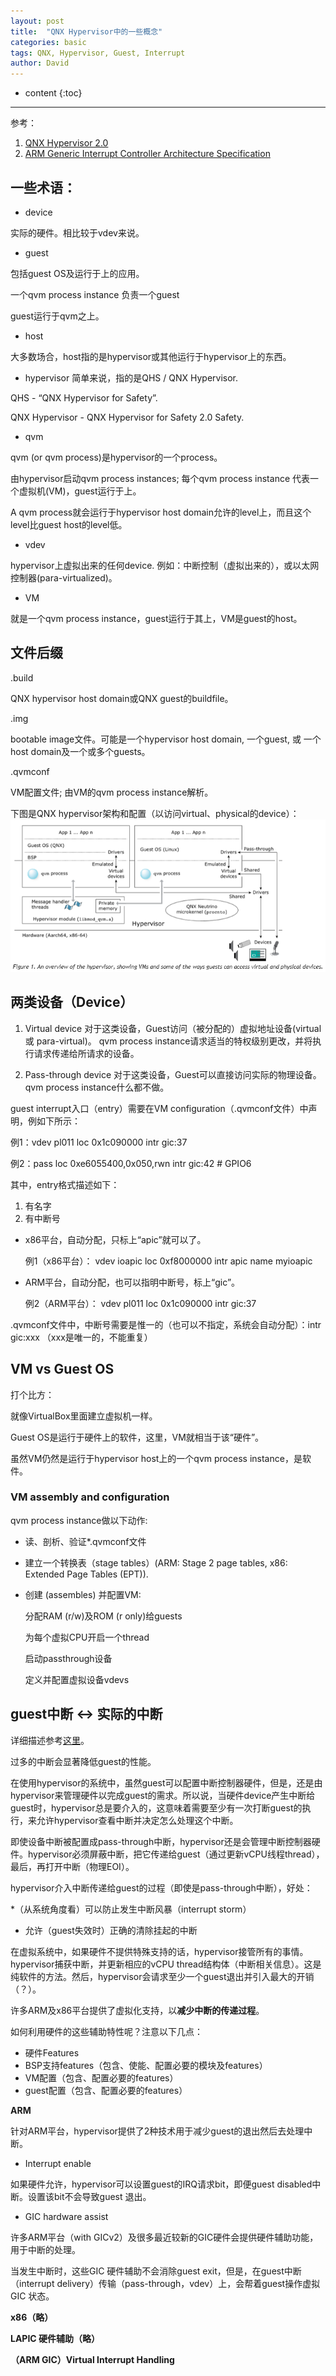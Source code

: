 ```yaml
---
layout: post
title:  "QNX Hypervisor中的一些概念"
categories: basic
tags: QNX, Hypervisor, Guest, Interrupt
author: David
---
```


* content
{:toc}

---
参考：

1. [QNX Hypervisor 2.0](http://www.qnx.com/developers/docs/7.0.0/#com.qnx.doc.hypervisor.nonsafety.user/topic/about.html)
2. [ARM Generic Interrupt Controller Architecture Specification](https://static.docs.arm.com/ihi0069/c/IHI0069C_gic_architecture_specification.pdf)

## 一些术语：

* device

实际的硬件。相比较于vdev来说。

* guest

包括guest OS及运行于上的应用。

一个qvm process instance 负责一个guest

guest运行于qvm之上。

* host

大多数场合，host指的是hypervisor或其他运行于hypervisor上的东西。

* hypervisor
简单来说，指的是QHS / QNX Hypervisor. 

QHS - “QNX Hypervisor for Safety”.

QNX Hypervisor - QNX Hypervisor for Safety 2.0 Safety.

* qvm

qvm (or qvm process)是hypervisor的一个process。

由hypervisor启动qvm process instances; 每个qvm process instance 代表一个虚拟机(VM)，guest运行于上。

A qvm process就会运行于hypervisor host domain允许的level上，而且这个level比guest host的level低。

* vdev

hypervisor上虚拟出来的任何device. 例如：中断控制（虚拟出来的），或以太网控制器(para-virtualized)。

* VM

就是一个qvm process instance，guest运行于其上，VM是guest的host。

## 文件后缀

.build

QNX hypervisor host domain或QNX guest的buildfile。

.img

bootable image文件。可能是一个hypervisor host domain, 一个guest, 或 一个host domain及一个或多个guests。

.qvmconf

VM配置文件; 由VM的qvm process instance解析。


下图是QNX hypervisor架构和配置（以访问virtual、physical的device）：
![QNX hypervisor architecture](https://github.com/titron/titron.github.io/raw/master/img/2020-04-27-Overview_Hypervisor.png)  
  
  
## 两类设备（Device）

1. Virtual device
对于这类设备，Guest访问（被分配的）虚拟地址设备(virtual 或 para-virtual)。
qvm process instance请求适当的特权级别更改，并将执行请求传递给所请求的设备。 

2. Pass-through device
对于这类设备，Guest可以直接访问实际的物理设备。
qvm process instance什么都不做。


guest interrupt入口（entry）需要在VM configuration（.qvmconf文件）中声明，例如下所示：

例1：vdev pl011 loc 0x1c090000 intr gic:37

例2：pass loc 0xe6055400,0x050,rwn intr gic:42 # GPIO6

其中，entry格式描述如下：
1. 有名字
2. 有中断号
- x86平台，自动分配，只标上“apic”就可以了。

  例1（x86平台）：
  vdev ioapic 
  loc 0xf8000000
  intr apic 
  name myioapic
  
- ARM平台，自动分配，也可以指明中断号，标上“gic”。

  例2（ARM平台）：
  vdev pl011 
  loc 0x1c090000 
  intr gic:37


.qvmconf文件中，中断号需要是惟一的（也可以不指定，系统会自动分配）：intr gic:xxx （xxx是唯一的，不能重复）

## VM vs Guest OS

打个比方：

就像VirtualBox里面建立虚拟机一样。

Guest OS是运行于硬件上的软件，这里，VM就相当于该“硬件”。

虽然VM仍然是运行于hypervisor host上的一个qvm process instance，是软件。


### VM assembly and configuration

qvm process instance做以下动作:

* 读、剖析、验证*.qvmconf文件
* 建立一个转换表（stage tables）(ARM: Stage 2 page tables, x86: Extended Page Tables (EPT)).
* 创建 (assembles) 并配置VM:

  分配RAM (r/w)及ROM (r only)给guests
  
  为每个虚拟CPU开启一个thread
  
  启动passthrough设备
  
  定义并配置虚拟设备vdevs
  

## guest中断 <-> 实际的中断

详细描述参考[这里](http://www.qnx.com/developers/docs/7.0.0/index.html#com.qnx.doc.hypervisor.user/topic/perform/irqs.html)。

过多的中断会显著降低guest的性能。

在使用hypervisor的系统中，虽然guest可以配置中断控制器硬件，但是，还是由hypervisor来管理硬件以完成guest的需求。所以说，当硬件device产生中断给guest时，hypervisor总是要介入的，这意味着需要至少有一次打断guest的执行，来允许hypervisor查看中断并决定怎么处理这个中断。

即使设备中断被配置成pass-through中断，hypervisor还是会管理中断控制器硬件。hypervisor必须屏蔽中断，把它传递给guest（通过更新vCPU线程thread），最后，再打开中断（物理EOI）。

hypervisor介入中断传递给guest的过程（即使是pass-through中断），好处：

*（从系统角度看）可以防止发生中断风暴（interrupt storm）
* 允许（guest失效时）正确的清除挂起的中断

在虚拟系统中，如果硬件不提供特殊支持的话，hypervisor接管所有的事情。hypervisor捕获中断，并更新相应的vCPU thread结构体（中断相关信息）。这是纯软件的方法。然后，hypervisor会请求至少一个guest退出并引入最大的开销（？）。

许多ARM及x86平台提供了虚拟化支持，以**减少中断的传递过程**。

如何利用硬件的这些辅助特性呢？注意以下几点：
* 硬件Features
* BSP支持features（包含、使能、配置必要的模块及features）
* VM配置（包含、配置必要的features）
* guest配置（包含、配置必要的features）

**ARM**

针对ARM平台，hypervisor提供了2种技术用于减少guest的退出然后去处理中断。

- Interrupt enable

如果硬件允许，hypervisor可以设置guest的IRQ请求bit，即便guest disabled中断。设置该bit不会导致guest 退出。

- GIC hardware assist

许多ARM平台（with GICv2）及很多最近较新的GIC硬件会提供硬件辅助功能，用于中断的处理。

当发生中断时，这些GIC 硬件辅助不会消除guest exit，但是，在guest中断（interrupt delivery）传输（pass-through，vdev）上，会帮着guest操作虚拟GIC 状态。

**x86（略）**

**LAPIC 硬件辅助（略）**

**（ARM GIC）Virtual Interrupt Handling**








